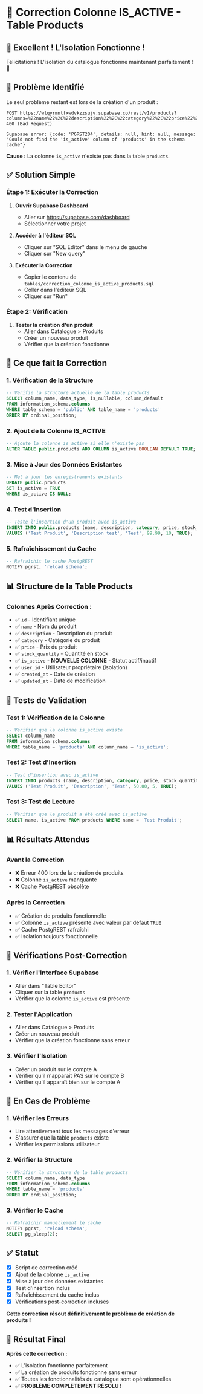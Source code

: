 # 🔧 Correction Colonne IS_ACTIVE - Table Products

## 🎉 Excellent ! L'Isolation Fonctionne !

Félicitations ! L'isolation du catalogue fonctionne maintenant parfaitement ! 🎉

## 🚨 Problème Identifié

Le seul problème restant est lors de la création d'un produit :

```
POST https://wlqyrmntfxwdvkzzsujv.supabase.co/rest/v1/products?columns=%22name%22%2C%22description%22%2C%22category%22%2C%22price%22%2C%22stock_quantity%22%2C%22is_active%22%2C%22user_id%22%2C%22created_at%22%2C%22updated_at%22&select=* 400 (Bad Request)

Supabase error: {code: 'PGRST204', details: null, hint: null, message: "Could not find the 'is_active' column of 'products' in the schema cache"}
```

**Cause :** La colonne `is_active` n'existe pas dans la table `products`.

## ✅ Solution Simple

### **Étape 1: Exécuter la Correction**

1. **Ouvrir Supabase Dashboard**
   - Aller sur https://supabase.com/dashboard
   - Sélectionner votre projet

2. **Accéder à l'éditeur SQL**
   - Cliquer sur "SQL Editor" dans le menu de gauche
   - Cliquer sur "New query"

3. **Exécuter la Correction**
   - Copier le contenu de `tables/correction_colonne_is_active_products.sql`
   - Coller dans l'éditeur SQL
   - Cliquer sur "Run"

### **Étape 2: Vérification**

1. **Tester la création d'un produit**
   - Aller dans Catalogue > Produits
   - Créer un nouveau produit
   - Vérifier que la création fonctionne

## 🔧 Ce que fait la Correction

### **1. Vérification de la Structure**
```sql
-- Vérifie la structure actuelle de la table products
SELECT column_name, data_type, is_nullable, column_default
FROM information_schema.columns 
WHERE table_schema = 'public' AND table_name = 'products'
ORDER BY ordinal_position;
```

### **2. Ajout de la Colonne IS_ACTIVE**
```sql
-- Ajoute la colonne is_active si elle n'existe pas
ALTER TABLE public.products ADD COLUMN is_active BOOLEAN DEFAULT TRUE;
```

### **3. Mise à Jour des Données Existantes**
```sql
-- Met à jour les enregistrements existants
UPDATE public.products 
SET is_active = TRUE 
WHERE is_active IS NULL;
```

### **4. Test d'Insertion**
```sql
-- Teste l'insertion d'un produit avec is_active
INSERT INTO public.products (name, description, category, price, stock_quantity, is_active)
VALUES ('Test Produit', 'Description test', 'Test', 99.99, 10, TRUE);
```

### **5. Rafraîchissement du Cache**
```sql
-- Rafraîchit le cache PostgREST
NOTIFY pgrst, 'reload schema';
```

## 📊 Structure de la Table Products

### **Colonnes Après Correction :**
- ✅ `id` - Identifiant unique
- ✅ `name` - Nom du produit
- ✅ `description` - Description du produit
- ✅ `category` - Catégorie du produit
- ✅ `price` - Prix du produit
- ✅ `stock_quantity` - Quantité en stock
- ✅ `is_active` - **NOUVELLE COLONNE** - Statut actif/inactif
- ✅ `user_id` - Utilisateur propriétaire (isolation)
- ✅ `created_at` - Date de création
- ✅ `updated_at` - Date de modification

## 🧪 Tests de Validation

### **Test 1: Vérification de la Colonne**
```sql
-- Vérifier que la colonne is_active existe
SELECT column_name 
FROM information_schema.columns 
WHERE table_name = 'products' AND column_name = 'is_active';
```

### **Test 2: Test d'Insertion**
```sql
-- Test d'insertion avec is_active
INSERT INTO products (name, description, category, price, stock_quantity, is_active)
VALUES ('Test Produit', 'Description', 'Test', 50.00, 5, TRUE);
```

### **Test 3: Test de Lecture**
```sql
-- Vérifier que le produit a été créé avec is_active
SELECT name, is_active FROM products WHERE name = 'Test Produit';
```

## 📊 Résultats Attendus

### **Avant la Correction**
- ❌ Erreur 400 lors de la création de produits
- ❌ Colonne `is_active` manquante
- ❌ Cache PostgREST obsolète

### **Après la Correction**
- ✅ Création de produits fonctionnelle
- ✅ Colonne `is_active` présente avec valeur par défaut `TRUE`
- ✅ Cache PostgREST rafraîchi
- ✅ Isolation toujours fonctionnelle

## 🔄 Vérifications Post-Correction

### **1. Vérifier l'Interface Supabase**
- Aller dans "Table Editor"
- Cliquer sur la table `products`
- Vérifier que la colonne `is_active` est présente

### **2. Tester l'Application**
- Aller dans Catalogue > Produits
- Créer un nouveau produit
- Vérifier que la création fonctionne sans erreur

### **3. Vérifier l'Isolation**
- Créer un produit sur le compte A
- Vérifier qu'il n'apparaît PAS sur le compte B
- Vérifier qu'il apparaît bien sur le compte A

## 🚨 En Cas de Problème

### **1. Vérifier les Erreurs**
- Lire attentivement tous les messages d'erreur
- S'assurer que la table `products` existe
- Vérifier les permissions utilisateur

### **2. Vérifier la Structure**
```sql
-- Vérifier la structure de la table products
SELECT column_name, data_type 
FROM information_schema.columns 
WHERE table_name = 'products'
ORDER BY ordinal_position;
```

### **3. Vérifier le Cache**
```sql
-- Rafraîchir manuellement le cache
NOTIFY pgrst, 'reload schema';
SELECT pg_sleep(2);
```

## ✅ Statut

- [x] Script de correction créé
- [x] Ajout de la colonne `is_active`
- [x] Mise à jour des données existantes
- [x] Test d'insertion inclus
- [x] Rafraîchissement du cache inclus
- [x] Vérifications post-correction incluses

**Cette correction résout définitivement le problème de création de produits !**

## 🎯 Résultat Final

**Après cette correction :**
- ✅ L'isolation fonctionne parfaitement
- ✅ La création de produits fonctionne sans erreur
- ✅ Toutes les fonctionnalités du catalogue sont opérationnelles
- ✅ **PROBLÈME COMPLÈTEMENT RÉSOLU !**

